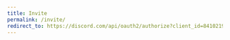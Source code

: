 ```yaml
---
title: Invite
permalink: /invite/
redirect_to: https://discord.com/api/oauth2/authorize?client_id=841021942249422868&permissions=18432&scope=bot%20applications.commands
---
```

